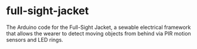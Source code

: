 # full-sight-jacket
The Arduino code for the Full-Sight Jacket, a sewable electrical framework that allows the wearer to detect moving objects from behind via PIR motion sensors and LED rings.
